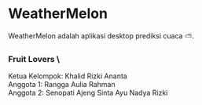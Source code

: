 # WeatherMelon
WeatherMelon adalah aplikasi desktop prediksi cuaca ⛅. 

### Fruit Lovers \
Ketua Kelompok: Khalid Rizki Ananta \
Anggota 1: Rangga Aulia Rahman \
Anggota 2: Senopati Ajeng Sinta Ayu Nadya Rizki
